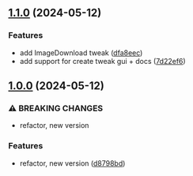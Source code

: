 ## [1.1.0](https://github.com/baumrock/RockAdminTweaks/compare/v1.0.0...v1.1.0) (2024-05-12)


### Features

* add ImageDownload tweak ([dfa8eec](https://github.com/baumrock/RockAdminTweaks/commit/dfa8eec17831db971177c13ebe22d0199bb7c08e))
* add support for create tweak gui + docs ([7d22ef6](https://github.com/baumrock/RockAdminTweaks/commit/7d22ef6d6f0c8e60d8d04cc5deef94a800e4624d))

## [1.0.0](https://github.com/baumrock/RockAdminTweaks/compare/d8798bdb15e0f2cde89b946dc18c352a213de544...v1.0.0) (2024-05-12)


### ⚠ BREAKING CHANGES

* refactor, new version

### Features

* refactor, new version ([d8798bd](https://github.com/baumrock/RockAdminTweaks/commit/d8798bdb15e0f2cde89b946dc18c352a213de544))


